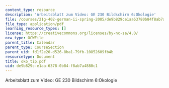```yaml
---
content_type: resource
description: 'Arbeitsblatt zum Video: GE 230 Bildschirm 6:Okologie'
file: /courses/21g-402-german-ii-spring-2005/de9b829ce1aa63780b84f8ab7a4880c1_oko_tip.pdf
file_type: application/pdf
learning_resource_types: []
license: https://creativecommons.org/licenses/by-nc-sa/4.0/
ocw_type: OCWFile
parent_title: Calendar
parent_type: CourseSection
parent_uid: fd1f2e20-d526-8ba1-79fb-10852609fb4b
resourcetype: Document
title: oko_tip.pdf
uid: de9b829c-e1aa-6378-0b84-f8ab7a4880c1
---
```

Arbeitsblatt zum Video: GE 230 Bildschirm 6:Okologie